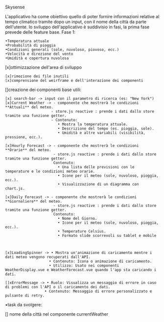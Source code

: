 Skysense

L'applicativo ha come obiettivo quello di poter fornire informazioni relative al tempo climatico tramite dopo un input, con il nome della città da parte dell'utente.
lo sviluppo dell'applicativo è suddivisio in fasi, la prima fase prevede delle feature base.
Fase 1: 

    •Temperatura attuale
    •Probabilità di pioggia
    •Condizioni generali (sole, nuvoloso, piovoso, ecc.)
    •Velocità e direzione del vento
    •Umidità e copertura nuvolosa

[x]ottimizzazione dell'area di sviluppo

    [x]rimozione dei file inutili
    [x]comprensione del weirframe e dell'interazione dei componenti

[]creazione dei componenti base utili:

    [x] search-bar -> input con il parametro di ricerca (es: "New York")
    [x]Current Weather -> - componente che mostrerà le condizioni  **Attuali** del meteo.
                         - store.js reactive : prende i dati dallo store tramite una funzione getter.
                         - Contenuto:
                            • Mostra la temperatura attuale.
                            • Descrizione del tempo (es. pioggia, sole).
                            • Umidità e altre variabili (visibilità, pressione, ecc.).

    [x]Hourly Forecast -> - componente che mostrerà le condizioni  **Orarie** del meteo.
                          - store.js reactive : prende i dati dallo store tramite una funzione getter.
                          Contenuto:
                            • Una lista delle previsioni con le temperature e le condizioni meteo orarie.
                            • Icone per il meteo (sole, nuvoloso, pioggia, ecc.).
                            • Visualizzazione di un diagramma con chart.js.

    [x]Daily Forecast -> - componente che mostrerà le condizioni  **Giornaliere** del meteo.
                          - store.js reactive : prende i dati dallo store tramite una funzione getter.
                          Contenuto:
                            • Nome del Giorno.
                            • Icone per il meteo (sole, nuvoloso, pioggia, ecc.).
                            • Temperature Celsius.
                            • Formato slide scorrevoli su tablet e mobile



    [x]LoadingSpinner -> • Mostra un'animazione di caricamento mentre i dati meteo vengono recuperati dall'API.
                        • Contenuto: Icona o animazione di caricamento.
                        • Utilizzo: Usato nei componenti WeatherDisplay.vue e WeatherForecast.vue quando l'app sta caricando i dati.

    []xErrorMessage -> • Ruolo: Visualizza un messaggio di errore in caso di problemi con l'API o il caricamento dei dati.
                      • Contenuto: Messaggio di errore personalizzato e pulsante di retry.

•task da svolgere:

[] nome della città nel componente currentWeather